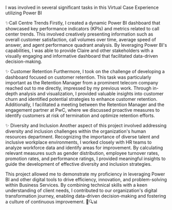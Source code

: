 
I was involved in several significant tasks in this Virtual Case Experience utilizing Power BI

✨Call Centre Trends
Firstly, I created a dynamic Power BI dashboard that showcased key performance indicators (KPIs) and metrics related to call center trends. This involved creatively presenting information such as overall customer satisfaction, call volumes over time, average speed of answer, and agent performance quadrant analysis. By leveraging Power BI's capabilities, I was able to provide Claire and other stakeholders with a visually engaging and informative dashboard that facilitated data-driven decision-making.

✨ Customer Retention
Furthermore, I took on the challenge of developing a dashboard focused on customer retention. This task was particularly important as the Retention Manager from a prominent telecom company reached out to me directly, impressed by my previous work. Through in-depth analysis and visualization, I provided valuable insights into customer churn and identified potential strategies to enhance customer retention. Additionally, I facilitated a meeting between the Retention Manager and the engagement partner at PwC, where we discussed proactive measures to identify customers at risk of termination and optimize retention efforts.

✨ Diversity and Inclusion
Another aspect of this project involved addressing diversity and inclusion challenges within the organization's human resources department. Recognizing the importance of diverse talent and inclusive workplace environments, I worked closely with HR teams to analyze workforce data and identify areas for improvement. By calculating relevant measures such as gender distribution, employee turnover rates, promotion rates, and performance ratings, I provided meaningful insights to guide the development of effective diversity and inclusion strategies.


This project allowed me to demonstrate my proficiency in leveraging Power BI and other digital tools to drive efficiency, innovation, and problem-solving within Business Services. By combining technical skills with a keen understanding of client needs, I contributed to our organization's digital transformation journey, enabling data-driven decision-making and fostering a culture of continuous improvement. 💪🔍📊

